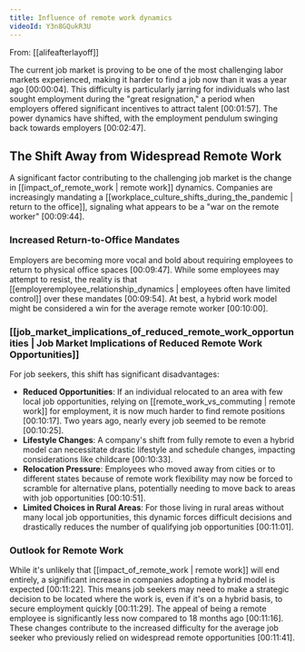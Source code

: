 ```yaml
---
title: Influence of remote work dynamics
videoId: Y3n8GQukR3U
---
```


From: [[alifeafterlayoff]] <br/> 

The current job market is proving to be one of the most challenging labor markets experienced, making it harder to find a job now than it was a year ago <a class="yt-timestamp" data-t="00:00:04">[00:00:04]</a>. This difficulty is particularly jarring for individuals who last sought employment during the "great resignation," a period when employers offered significant incentives to attract talent <a class="yt-timestamp" data-t="00:01:57">[00:01:57]</a>. The power dynamics have shifted, with the employment pendulum swinging back towards employers <a class="yt-timestamp" data-t="00:02:47">[00:02:47]</a>.

## The Shift Away from Widespread Remote Work

A significant factor contributing to the challenging job market is the change in [[impact_of_remote_work | remote work]] dynamics. Companies are increasingly mandating a [[workplace_culture_shifts_during_the_pandemic | return to the office]], signaling what appears to be a "war on the remote worker" <a class="yt-timestamp" data-t="00:09:44">[00:09:44]</a>.

### Increased Return-to-Office Mandates
Employers are becoming more vocal and bold about requiring employees to return to physical office spaces <a class="yt-timestamp" data-t="00:09:47">[00:09:47]</a>. While some employees may attempt to resist, the reality is that [[employeremployee_relationship_dynamics | employees often have limited control]] over these mandates <a class="yt-timestamp" data-t="00:09:54">[00:09:54]</a>. At best, a hybrid work model might be considered a win for the average remote worker <a class="yt-timestamp" data-t="00:10:00">[00:10:00]</a>.

### [[job_market_implications_of_reduced_remote_work_opportunities | Job Market Implications of Reduced Remote Work Opportunities]]
For job seekers, this shift has significant disadvantages:
*   **Reduced Opportunities**: If an individual relocated to an area with few local job opportunities, relying on [[remote_work_vs_commuting | remote work]] for employment, it is now much harder to find remote positions <a class="yt-timestamp" data-t="00:10:17">[00:10:17]</a>. Two years ago, nearly every job seemed to be remote <a class="yt-timestamp" data-t="00:10:25">[00:10:25]</a>.
*   **Lifestyle Changes**: A company's shift from fully remote to even a hybrid model can necessitate drastic lifestyle and schedule changes, impacting considerations like childcare <a class="yt-timestamp" data-t="00:10:33">[00:10:33]</a>.
*   **Relocation Pressure**: Employees who moved away from cities or to different states because of remote work flexibility may now be forced to scramble for alternative plans, potentially needing to move back to areas with job opportunities <a class="yt-timestamp" data-t="00:10:51">[00:10:51]</a>.
*   **Limited Choices in Rural Areas**: For those living in rural areas without many local job opportunities, this dynamic forces difficult decisions and drastically reduces the number of qualifying job opportunities <a class="yt-timestamp" data-t="00:11:01">[00:11:01]</a>.

### Outlook for Remote Work
While it's unlikely that [[impact_of_remote_work | remote work]] will end entirely, a significant increase in companies adopting a hybrid model is expected <a class="yt-timestamp" data-t="00:11:22">[00:11:22]</a>. This means job seekers may need to make a strategic decision to be located where the work is, even if it's on a hybrid basis, to secure employment quickly <a class="yt-timestamp" data-t="00:11:29">[00:11:29]</a>. The appeal of being a remote employee is significantly less now compared to 18 months ago <a class="yt-timestamp" data-t="00:11:16">[00:11:16]</a>. These changes contribute to the increased difficulty for the average job seeker who previously relied on widespread remote opportunities <a class="yt-timestamp" data-t="00:11:41">[00:11:41]</a>.